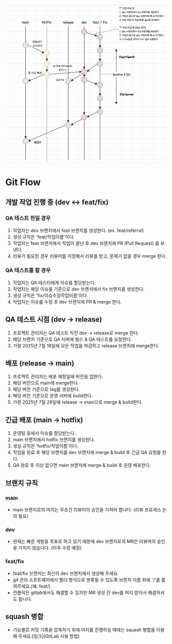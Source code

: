 ![image](uploads/a2a38437dd7a893a69f8d0da2266dda6/image.png)

# Git Flow

## 개발 작업 진행 중 (dev <-> feat/fix)
### QA 테스트 전일 경우
1. 작업자는 dev 브랜치에서 feat 브랜치를 생성한다. (ex. feat/referral)
1. 생성 규칙은 'feat/작업이름'이다.
2. 작업자는 feat 브랜치에서 작업이 끝난 후 dev 브랜치에 PR (Pull Request) 를 보낸다.
3. 리뷰가 필요한 경우 리뷰어를 지정해서 리뷰를 받고, 문제가 없을 경우 merge 한다.

### QA 테스트를 할 경우
1. 작업자는 QA 테스터에게 이슈를 할당받는다.
2. 작업자는 해당 이슈를 기준으로 dev 브랜치에서 fix 브랜치를 생성한다.
3. 생성 규칙은 'fix/이슈수정작업이름'이다.
4. 작업자는 이슈를 수정 후 dev 브랜치에 PR & merge 한다.


## QA 테스트 시점 (dev -> release)
1. 프로젝트 관리자는 QA 테스트 직전 dev -> release로 merge 한다.
2. 해당 브랜치 기준으로 QA 서버에 빌드 & QA 테스트를 요청한다.
3. 가령 2025년 7월 18일에 모든 작업을 마감하고 release 브랜치에 merge한다.


## 배포 (release -> main)
1. 프로젝트 관리자는 배포 예정일에 버전을 업한다.
2. 해당 버전으로 main에 merge한다.
3. 해당 버전 기준으로 tag를 생성한다.
4. 해당 버전 기준으로 운영 서버에 build한다.
5. 가령 2025년 7월 29일에 release -> main으로 merge & build한다.


## 긴급 배포 (main -> hotfix)
1. 운영팀 등에서 이슈를 할당받는다.
2. main 브랜치에서 hotfix 브랜치를 생성한다.
3. 생성 규칙은 'hotfix/작업이름'이다.
4. 작업을 완료 후 해당 브랜치를 dev 브랜치에 merge & build 후 긴급 QA 요청을 한다.
5. QA 완료 후 이상 없으면 main 브랜치에 merge & build 후 운영 배포한다.


## 브랜치 규칙

### main
+ main 브랜치로의 머지는 무조건 리뷰어의 승인을 거쳐야 합니다. (리뷰 프로세스 논의 필요)

### dev
+ 현재는 빠른 개발을 목표로 하고 있기 때문에 dev 브랜치로의 MR은 리뷰어의 승인을 거치지 않습니다. (이후 수정 예정)

### feat/fix
+ feat/fix 브랜치는 최신의 dev 브랜치에서 생성해 주세요.
+ git 관리 소프트웨어에서 폴더 형식으로 분류될 수 있도록 브랜치 이름 뒤에 '/'를 붙여주세요.(예: feat/)
+ 컨플릭은 gitlab에서도 해결할 수 있지만 MR 생성 전 dev를 머지 받아서 해결하셔도 됩니다.

## squash 병합
+ 기능별로 커밋 기록을 압축하기 위에 머지를 진행하실 때에는 squash 병합을 이용해 주세요.[링크](GitLab 사용 방법)